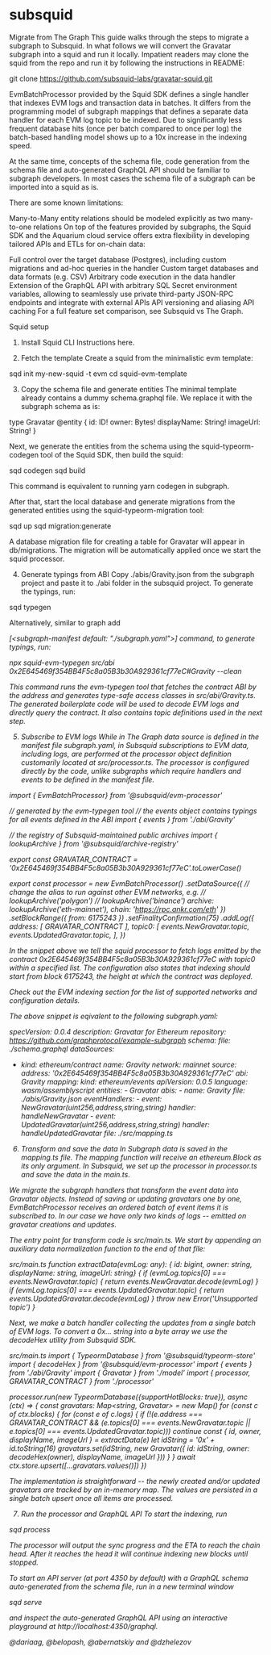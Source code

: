 # subsquid

Migrate from The Graph
This guide walks through the steps to migrate a subgraph to Subsquid. In what follows we will convert the Gravatar subgraph into a squid and run it locally. Impatient readers may clone the squid from the repo and run it by following the instructions in README:

git clone https://github.com/subsquid-labs/gravatar-squid.git

EvmBatchProcessor provided by the Squid SDK defines a single handler that indexes EVM logs and transaction data in batches. It differs from the programming model of subgraph mappings that defines a separate data handler for each EVM log topic to be indexed. Due to significantly less frequent database hits (once per batch compared to once per log) the batch-based handling model shows up to a 10x increase in the indexing speed.

At the same time, concepts of the schema file, code generation from the schema file and auto-generated GraphQL API should be familiar to subgraph developers. In most cases the schema file of a subgraph can be imported into a squid as is.

There are some known limitations:

Many-to-Many entity relations should be modeled explicitly as two many-to-one relations
On top of the features provided by subgraphs, the Squid SDK and the Aquarium cloud service offers extra flexibility in developing tailored APIs and ETLs for on-chain data:

Full control over the target database (Postgres), including custom migrations and ad-hoc queries in the handler
Custom target databases and data formats (e.g. CSV)
Arbitrary code execution in the data handler
Extension of the GraphQL API with arbitrary SQL
Secret environment variables, allowing to seamlessly use private third-party JSON-RPC endpoints and integrate with external APIs
API versioning and aliasing
API caching
For a full feature set comparison, see Subsquid vs The Graph.

Squid setup
1. Install Squid CLI
Instructions here.

2. Fetch the template
Create a squid from the minimalistic evm template:

sqd init my-new-squid -t evm
cd squid-evm-template

3. Copy the schema file and generate entities
The minimal template already contains a dummy schema.graphql file. We replace it with the subgraph schema as is:

type Gravatar @entity {
  id: ID!
  owner: Bytes!
  displayName: String!
  imageUrl: String!
}

Next, we generate the entities from the schema using the squid-typeorm-codegen tool of the Squid SDK, then build the squid:

sqd codegen
sqd build

This command is equivalent to running yarn codegen in subgraph.

After that, start the local database and generate migrations from the generated entities using the squid-typeorm-migration tool:

sqd up
sqd migration:generate

A database migration file for creating a table for Gravatar will appear in db/migrations. The migration will be automatically applied once we start the squid processor.

4. Generate typings from ABI
Copy ./abis/Gravity.json from the subgraph project and paste it to ./abi folder in the subsquid project. To generate the typings, run:

sqd typegen

Alternatively, similar to graph add <address> [<subgraph-manifest default: "./subgraph.yaml">] command, to generate typings, run:

npx squid-evm-typegen src/abi 0x2E645469f354BB4F5c8a05B3b30A929361cf77eC#Gravity --clean


This command runs the evm-typegen tool that fetches the contract ABI by the address and generates type-safe access classes in src/abi/Gravity.ts. The generated boilerplate code will be used to decode EVM logs and directly query the contract. It also contains topic definitions used in the next step.

5. Subscribe to EVM logs
While in The Graph data source is defined in the manifest file subgraph.yaml, in Subsquid subscriptions to EVM data, including logs, are performed at the processor object definition customarily located at src/processor.ts. The processor is configured directly by the code, unlike subgraphs which require handlers and events to be defined in the manifest file.

import { EvmBatchProcessor} from '@subsquid/evm-processor'

// generated by the evm-typegen tool
// the events object contains typings for all events defined in the ABI
import { events } from './abi/Gravity'

// the registry of Subsquid-maintained public archives
import { lookupArchive } from '@subsquid/archive-registry'

export const GRAVATAR_CONTRACT = '0x2E645469f354BB4F5c8a05B3b30A929361cf77eC'.toLowerCase()

export const processor = new EvmBatchProcessor()
  .setDataSource({
    // change the alias to run against other EVM networks, e.g.
    // lookupArchive('polygon')
    // lookupArchive('binance')
    archive: lookupArchive('eth-mainnet'),
    chain: 'https://rpc.ankr.com/eth'
  })
  .setBlockRange({ from: 6175243 })
  .setFinalityConfirmation(75)
  .addLog({
    address: [ GRAVATAR_CONTRACT ],
    topic0: [
      events.NewGravatar.topic,
      events.UpdatedGravatar.topic,
    ],
  })


In the snippet above we tell the squid processor to fetch logs emitted by the contract 0x2E645469f354BB4F5c8a05B3b30A929361cf77eC with topic0 within a specified list. The configuration also states that indexing should start from block 6175243, the height at which the contract was deployed.

Check out the EVM indexing section for the list of supported networks and configuration details.

The above snippet is eqivalent to the following subgraph.yaml:

specVersion: 0.0.4
description: Gravatar for Ethereum
repository: https://github.com/graphprotocol/example-subgraph
schema:
  file: ./schema.graphql
dataSources:
  - kind: ethereum/contract
    name: Gravity
    network: mainnet
    source:
      address: '0x2E645469f354BB4F5c8a05B3b30A929361cf77eC'
      abi: Gravity
    mapping:
      kind: ethereum/events
      apiVersion: 0.0.5
      language: wasm/assemblyscript
      entities:
        - Gravatar
      abis:
        - name: Gravity
          file: ./abis/Gravity.json
      eventHandlers:
        - event: NewGravatar(uint256,address,string,string)
          handler: handleNewGravatar
        - event: UpdatedGravatar(uint256,address,string,string)
          handler: handleUpdatedGravatar
      file: ./src/mapping.ts

6. Transform and save the data
In Subgraph data is saved in the mapping.ts file. The mapping function will receive an ethereum.Block as its only argument. In Subsquid, we set up the processor in processor.ts and save the data in the main.ts.

We migrate the subgraph handlers that transform the event data into Gravatar objects. Instead of saving or updating gravatars one by one, EvmBatchProcessor receives an ordered batch of event items it is subscribed to. In our case we have only two kinds of logs -- emitted on gravatar creations and updates.

The entry point for transform code is src/main.ts. We start by appending an auxiliary data normalization function to the end of that file:

src/main.ts
function extractData(evmLog: any): { id: bigint, owner: string, displayName: string, imageUrl: string} {
  if (evmLog.topics[0] === events.NewGravatar.topic) {
    return events.NewGravatar.decode(evmLog)
  }
  if (evmLog.topics[0] === events.UpdatedGravatar.topic) {
    return events.UpdatedGravatar.decode(evmLog)
  }
  throw new Error('Unsupported topic')
}


Next, we make a batch handler collecting the updates from a single batch of EVM logs. To convert a 0x... string into a byte array we use the decodeHex utility from Subsquid SDK.

src/main.ts
import { TypeormDatabase } from '@subsquid/typeorm-store'
import { decodeHex } from '@subsquid/evm-processor'
import { events } from './abi/Gravity'
import { Gravatar } from './model'
import { processor, GRAVATAR_CONTRACT } from './processor'

processor.run(new TypeormDatabase({supportHotBlocks: true}), async (ctx) => {
  const gravatars: Map<string, Gravatar> = new Map()
  for (const c of ctx.blocks) {
    for (const e of c.logs) {
      if (!(e.address === GRAVATAR_CONTRACT &&
            (e.topics[0] === events.NewGravatar.topic ||
             e.topics[0] === events.UpdatedGravatar.topic))) continue
      const { id, owner, displayName, imageUrl } = extractData(e)
      let idString = '0x' + id.toString(16)
      gravatars.set(idString, new Gravatar({
        id: idString,
        owner: decodeHex(owner),
        displayName,
        imageUrl
      }))
    }
  }
  await ctx.store.upsert([...gravatars.values()])
})


The implementation is straightforward -- the newly created and/or updated gravatars are tracked by an in-memory map. The values are persisted in a single batch upsert once all items are processed.

7. Run the processor and GraphQL API
To start the indexing, run

sqd process

The processor will output the sync progress and the ETA to reach the chain head. After it reaches the head it will continue indexing new blocks until stopped.

To start an API server (at port 4350 by default) with a GraphQL schema auto-generated from the schema file, run in a new terminal window

sqd serve

and inspect the auto-generated GraphQL API using an interactive playground at http://localhost:4350/graphql.

@dariaag, @belopash, @abernatskiy and @dzhelezov
